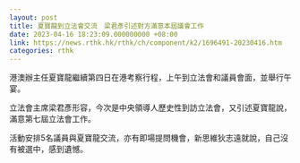 ```yaml
---
layout: post
title: 夏寶龍到立法會交流　梁君彥引述對方滿意本屆議會工作
date: 2023-04-16 18:23:09.000000000 +08:00
link: https://news.rthk.hk/rthk/ch/component/k2/1696491-20230416.htm
categories: rthk
---
```


港澳辦主任夏寶龍繼續第四日在港考察行程，上午到立法會和議員會面，並舉行午宴。

立法會主席梁君彥形容，今次是中央領導人歷史性到訪立法會，又引述夏寶龍說，滿意第七屆立法會工作。

活動安排5名議員與夏寶龍交流，亦有即場提問機會，新思維狄志遠就說，自己沒有被選中，感到遺憾。
